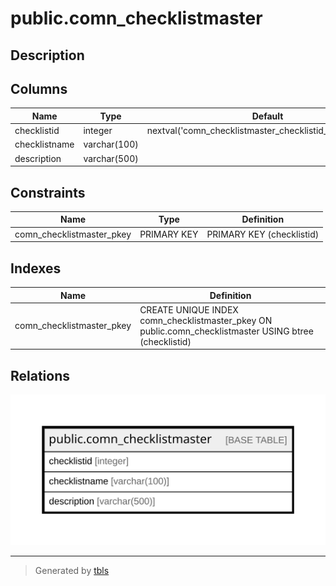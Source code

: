 # public.comn_checklistmaster

## Description

## Columns

| Name | Type | Default | Nullable | Children | Parents | Comment |
| ---- | ---- | ------- | -------- | -------- | ------- | ------- |
| checklistid | integer | nextval('comn_checklistmaster_checklistid_seq'::regclass) | false |  |  |  |
| checklistname | varchar(100) |  | true |  |  |  |
| description | varchar(500) |  | true |  |  |  |

## Constraints

| Name | Type | Definition |
| ---- | ---- | ---------- |
| comn_checklistmaster_pkey | PRIMARY KEY | PRIMARY KEY (checklistid) |

## Indexes

| Name | Definition |
| ---- | ---------- |
| comn_checklistmaster_pkey | CREATE UNIQUE INDEX comn_checklistmaster_pkey ON public.comn_checklistmaster USING btree (checklistid) |

## Relations

![er](public.comn_checklistmaster.svg)

---

> Generated by [tbls](https://github.com/k1LoW/tbls)
